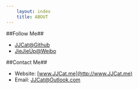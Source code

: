 ```yaml
---
    layout: index
    title: ABOUT
---
```

##Follow Me##


- [JJCat@Github](http://github.com/jjcat "github")
- [JieJieUp@Weibo](http://weibo.com/jiejieup "sina weibo")

##Contact  Me##


- Website: [www.JJCat.me](http://www.JJCat.me)
- Email:   JJCat@Outlook.com

 
